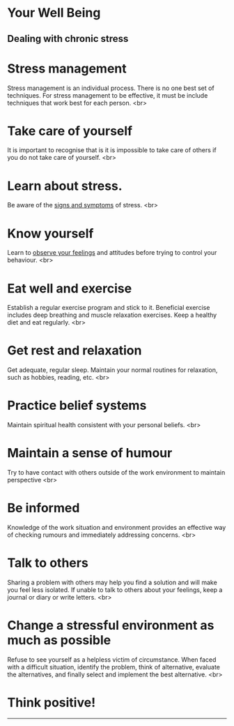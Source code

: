 # Your Well Being

## Dealing with chronic stress

# Stress management
Stress management is an individual process. There is no one best set of techniques. For stress management to be effective, it must be include techniques that work best for each person.
&lt;br&gt;
# Take care of yourself
It is important to recognise that is it is impossible to take care of others if you do not take care of yourself.
&lt;br&gt;
# Learn about stress.
Be aware of the [signs and symptoms](en/topics/understand-2-security/2-your-well-being/3-2-learn.md) of stress.
&lt;br&gt;
# Know yourself
Learn to [observe your feelings](en/topics/understand-2-security/2-your-well-being/3-3-learn.md) and attitudes before trying to control your behaviour.
&lt;br&gt;
# Eat well and exercise
Establish a regular exercise program and stick to it. Beneficial exercise includes deep breathing and muscle relaxation exercises. Keep a healthy diet and eat regularly.
&lt;br&gt;
# Get rest and relaxation
Get adequate, regular sleep. Maintain your normal routines for relaxation, such as hobbies, reading, etc.
&lt;br&gt;
# Practice belief systems
Maintain spiritual health consistent with your personal beliefs.
&lt;br&gt;
# Maintain a sense of humour
Try to have contact with others outside of the work environment to maintain perspective
&lt;br&gt;
# Be informed
Knowledge of the work situation and environment provides an effective way of checking rumours and immediately addressing concerns.
&lt;br&gt;
# Talk to others
Sharing a problem with others may help you find a solution and will make you feel less isolated. If unable to talk to others about your feelings, keep a journal or diary or write letters.
&lt;br&gt;
# Change a stressful environment as much as possible
Refuse to see yourself as a helpless victim of circumstance. When faced with a difficult situation, identify the problem, think of alternative, evaluate the alternatives, and finally select and implement the best alternative.
&lt;br&gt;
# Think positive!

***